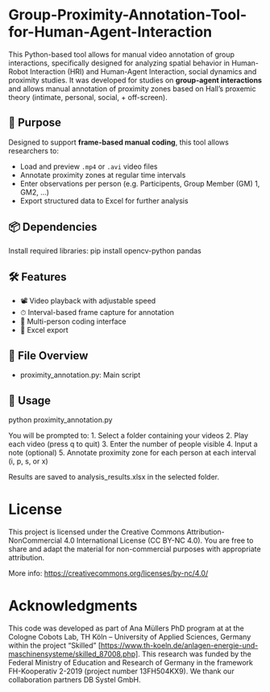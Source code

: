 # Group-Proximity-Annotation-Tool-for-Human-Agent-Interaction
This Python-based tool allows for manual video annotation of group interactions, specifically designed for analyzing spatial behavior in Human-Robot Interaction (HRI) and Human-Agent Interaction, social dynamics and proximity studies. It was developed for studies on **group-agent interactions** and allows manual annotation of proximity zones based on Hall’s proxemic theory (intimate, personal, social, + off-screen).

## 🎯 Purpose

Designed to support **frame-based manual coding**, this tool allows researchers to:

- Load and preview `.mp4` or `.avi` video files
- Annotate proximity zones at regular time intervals
- Enter observations per person (e.g. Participents, Group Member (GM) 1, GM2, …)
- Export structured data to Excel for further analysis


## 📦 Dependencies

Install required libraries: pip install opencv-python pandas

## 🛠 Features
-	📽 Video playback with adjustable speed
-	⏱ Interval-based frame capture for annotation
-	👤 Multi-person coding interface
-	💾 Excel export

 ## 📁 File Overview
-	proximity_annotation.py: Main script

 ## 🚀 Usage

 python proximity_annotation.py

 You will be prompted to:
	1.	Select a folder containing your videos
	2.	Play each video (press q to quit)
	3.	Enter the number of people visible
	4.	Input a note (optional)
	5.	Annotate proximity zone for each person at each interval (i, p, s, or x)

Results are saved to analysis_results.xlsx in the selected folder.

# License

This project is licensed under the Creative Commons Attribution-NonCommercial 4.0 International License (CC BY-NC 4.0).
You are free to share and adapt the material for non-commercial purposes with appropriate attribution.

More info: https://creativecommons.org/licenses/by-nc/4.0/

# Acknowledgments

This code was developed as part of Ana Müllers PhD program at at the Cologne Cobots Lab, TH Köln – University of Applied Sciences, Germany within the project “Skilled” [https://www.th-koeln.de/anlagen-energie-und-maschinensysteme/skilled_87008.php]. This research was funded by the Federal Ministry of Education and Research of Germany in the framework FH-Kooperativ 2-2019 (project number 13FH504KX9). We thank our collaboration partners DB Systel GmbH.
